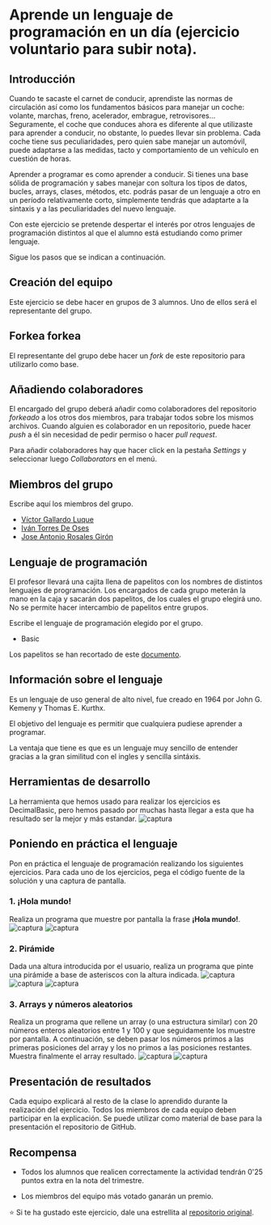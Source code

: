 # Aprende un lenguaje de programación en un día (ejercicio voluntario para subir nota).

## Introducción

Cuando te sacaste el carnet de conducir, aprendiste las normas de circulación así como los fundamentos básicos para manejar un coche: volante, marchas, freno, acelerador, embrague, retrovisores... Seguramente, el coche que conduces ahora es diferente al que utilizaste para aprender a conducir, no obstante, lo puedes llevar sin problema. Cada coche tiene sus peculiaridades, pero quien sabe manejar un automóvil, puede adaptarse a las medidas, tacto y comportamiento de un vehículo en cuestión de horas.

Aprender a programar es como aprender a conducir. Si tienes una base sólida de programación y sabes manejar con soltura los tipos de datos, bucles, arrays, clases, métodos, etc. podrás pasar de un lenguaje a otro en un período relativamente corto, simplemente tendrás que adaptarte a la sintaxis y a las peculiaridades del nuevo lenguaje.

Con este ejercicio se pretende despertar el interés por otros lenguajes de programación distintos al que el alumno está estudiando como primer lenguaje.

Sigue los pasos que se indican a continuación.

## Creación del equipo

Este ejercicio se debe hacer en grupos de 3 alumnos. Uno de ellos será el representante del grupo.

## Forkea forkea

El representante del grupo debe hacer un *fork* de este repositorio para utilizarlo como base.

## Añadiendo colaboradores

El encargado del grupo deberá añadir como colaboradores del repositorio *forkeado* a los otros dos miembros, para trabajar todos sobre los mismos archivos. Cuando alguien es colaborador en un repositorio, puede hacer *push* a él sin necesidad de pedir permiso o hacer *pull request*.

Para añadir colaboradores hay que hacer click en la pestaña *Settings* y seleccionar luego *Collaborators* en el menú.

## Miembros del grupo

Escribe aquí los miembros del grupo. 

* [Víctor Gallardo Luque](https://github.com/VictorGallardo)
* [Iván Torres De Oses](https://github.com/IvanTorres21)
* [Jose Antonio Rosales Girón](https://github.com/joseantoniorosales)


## Lenguaje de programación

El profesor llevará una cajita llena de papelitos con los nombres de distintos lenguajes de programación. Los encargados de cada grupo meterán la mano en la caja y sacarán dos papelitos, de los cuales el grupo elegirá uno. No se permite hacer intercambio de papelitos entre grupos.

Escribe el lenguaje de programación elegido por el grupo.

* Basic

Los papelitos se han recortado de este [documento](lenguajes_de_programacion.pdf).

## Información sobre el lenguaje

Es un lenguaje de uso general de alto nivel, fue creado en 1964 por John G. Kemeny y Thomas E. Kurthx. 

El objetivo del lenguaje es permitir que cualquiera pudiese aprender a programar.

La ventaja que tiene es que es un lenguaje muy sencillo de entender gracias a la 
gran similitud con el ingles y sencilla sintáxis.

## Herramientas de desarrollo

La herramienta que hemos usado para realizar los ejercicios es DecimalBasic, pero hemos pasado por muchas hasta llegar a esta que ha resultado ser la mejor y más estandar.
![captura](https://github.com/VictorGallardo/aprende-un-lenguaje-en-un-dia/blob/master/Capturas/DecimalBasic.png)

## Poniendo en práctica el lenguaje

Pon en práctica el lenguaje de programación realizando los siguientes ejercicios. Para cada uno de los ejercicios, pega el código fuente de la solución y una captura de pantalla.

### 1. ¡Hola mundo!

Realiza un programa que muestre por pantalla la frase **¡Hola mundo!**.
![captura](https://github.com/VictorGallardo/aprende-un-lenguaje-en-un-dia/blob/master/Capturas/HolaMundo_Codigo.png)
![captura](https://github.com/VictorGallardo/aprende-un-lenguaje-en-un-dia/blob/master/Capturas/HolaMundo_Ejecucion.png)
### 2. Pirámide

Dada una altura introducida por el usuario, realiza un programa que pinte una pirámide a base de asteriscos con la altura indicada.
![captura](https://github.com/VictorGallardo/aprende-un-lenguaje-en-un-dia/blob/master/Capturas/Piramide_Codigo.png)
![captura](https://github.com/VictorGallardo/aprende-un-lenguaje-en-un-dia/blob/master/Capturas/Piramide_Ejecucion.png)
![captura](https://github.com/VictorGallardo/aprende-un-lenguaje-en-un-dia/blob/master/Capturas/Piramide_Ejecucion2.png)
### 3. Arrays y números aleatorios

Realiza un programa que rellene un array (o una estructura similar) con 20 números enteros aleatorios entre 1 y 100 y que seguidamente los muestre por pantalla. A continuación, se deben pasar los números primos a las primeras posiciones del array y los no primos a las posiciones restantes. Muestra finalmente el array resultado.
![captura](https://github.com/VictorGallardo/aprende-un-lenguaje-en-un-dia/blob/master/Capturas/Array_Codigo.png)
![captura](https://github.com/VictorGallardo/aprende-un-lenguaje-en-un-dia/blob/master/Capturas/Array_Ejecucion.png)

## Presentación de resultados

Cada equipo explicará al resto de la clase lo aprendido durante la realización del ejercicio. Todos los miembros de cada equipo deben participar en la explicación. Se puede utilizar como material de base para la presentación el repositorio de GitHub.

## Recompensa

* Todos los alumnos que realicen correctamente la actividad tendrán 0'25 puntos extra en la nota del trimestre.

* Los miembros del equipo más votado ganarán un premio.

:star: Si te ha gustado este ejercicio, dale una estrellita al [repositorio original](https://github.com/LuisJoseSanchez/aprende-un-lenguaje-en-un-dia).

